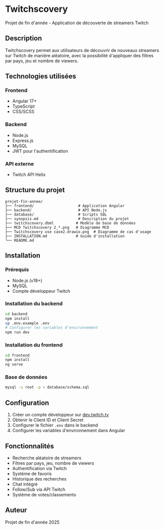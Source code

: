 # Twitchscovery

Projet de fin d'année - Application de découverte de streamers Twitch

## Description

Twitchscovery permet aux utilisateurs de découvrir de nouveaux streamers sur Twitch de manière aléatoire, avec la possibilité d'appliquer des filtres par pays, jeu et nombre de viewers.

## Technologies utilisées

### Frontend
- Angular 17+
- TypeScript
- CSS/SCSS

### Backend
- Node.js
- Express.js
- MySQL
- JWT pour l'authentification

### API externe
- Twitch API Helix

## Structure du projet

```
projet-fin-annee/
├── frontend/                    # Application Angular
├── backend/                     # API Node.js
├── database/                    # Scripts SQL
├── synopsis.md                  # Description du projet
├── twitchscovery.dbml          # Modèle de base de données
├── MCD Twitchscovery 2_*.png   # Diagramme MCD
├── Twitchscovery use case2.drawio.png  # Diagramme de cas d'usage
├── INSTALLATION.md             # Guide d'installation
└── README.md
```

## Installation

### Prérequis
- Node.js (v18+)
- MySQL
- Compte développeur Twitch

### Installation du backend
```bash
cd backend
npm install
cp .env.example .env
# Configurer les variables d'environnement
npm run dev
```

### Installation du frontend
```bash
cd frontend
npm install
ng serve
```

### Base de données
```bash
mysql -u root -p < database/schema.sql
```

## Configuration

1. Créer un compte développeur sur [dev.twitch.tv](https://dev.twitch.tv)
2. Obtenir le Client ID et Client Secret
3. Configurer le fichier `.env` dans le backend
4. Configurer les variables d'environnement dans Angular

## Fonctionnalités

- Recherche aléatoire de streamers
- Filtres par pays, jeu, nombre de viewers
- Authentification via Twitch
- Système de favoris
- Historique des recherches
- Chat intégré
- Follow/Sub via API Twitch
- Système de votes/classements

## Auteur

Projet de fin d'année 2025
